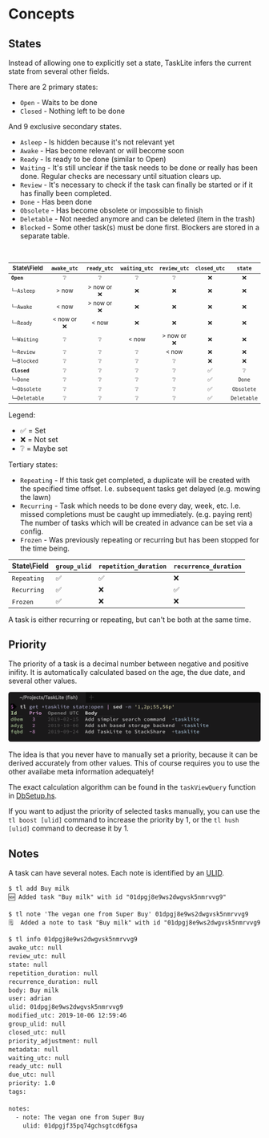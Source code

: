 # Concepts

## States

Instead of allowing one to explicitly set a state, TaskLite infers the
current state from several other fields.

There are 2 primary states:

- `Open` - Waits to be done
- `Closed` - Nothing left to be done

And 9 exclusive secondary states.

- `Asleep` - Is hidden because it's not relevant yet
- `Awake` - Has become relevant or will become soon
- `Ready` - Is ready to be done (similar to Open)
- `Waiting` - It's still unclear if the task needs to be done or really has been
    done. Regular checks are necessary until situation clears up.
- `Review` - It's necessary to check if the task can finally be started or
    if it has finally been completed.
- `Done` - Has been done
- `Obsolete` - Has become obsolete or impossible to finish
- `Deletable` - Not needed anymore and can be deleted (item in the trash)
- `Blocked` - Some other task(s) must be done first.
    Blockers are stored in a separate table.

&nbsp;

<small>

State\Field|`awake_utc`|`ready_utc`|`waiting_utc`|`review_utc`|`closed_utc`|`state`
-----------|:---------:|:---------:|:----------:|:---------:|:--------:|:------:
**`Open`**   |   ❔      |    ❔     |   ❔    |    ❔     |  ❌  |    ❌
`└─Asleep`   | > now     |> now or ❌|   ❌    |    ❌     |  ❌  |    ❌
`└─Awake`    | < now     |> now or ❌|   ❌    |    ❌     |  ❌  |    ❌
`└─Ready`    |< now or ❌| < now     |   ❌    |    ❌     |  ❌  |    ❌
`└─Waiting`  |   ❔      |    ❔    |   < now  |> now or ❌|  ❌  |    ❌
`└─Review`   |   ❔      |    ❔    |    ❔    | < now     |  ❌  |    ❌
`└─Blocked`  |   ❔      |    ❔    |    ❔    |    ❔     |  ❌  |    ❌
**`Closed`** |   ❔      |    ❔    |    ❔    |    ❔     |  ✅  |    ❔
`└─Done`     |   ❔      |    ❔    |    ❔    |    ❔     |  ✅  |`Done`
`└─Obsolete` |   ❔      |    ❔    |    ❔    |    ❔     |  ✅  |`Obsolete`
`└─Deletable`|   ❔      |    ❔    |    ❔    |    ❔     |  ✅  |`Deletable`

</small>

Legend:
- ✅ = Set
- ❌ = Not set
- ❔ = Maybe set


Tertiary states:

- `Repeating` - If this task get completed, a duplicate will be created
    with the specified time offset.
    I.e. subsequent tasks get delayed
    (e.g. mowing the lawn)
- `Recurring` - Task which needs to be done every day, week, etc.
    I.e. missed completions must be caught up immediately.
    (e.g. paying rent)
    The number of tasks which will be created in advance
    can be set via a config.
- `Frozen` - Was previously repeating or recurring but has been stopped
    for the time being.


State\Field |`group_ulid`|`repetition_duration`|`recurrence_duration`
------------|------------|---------------------|---------------------
`Repeating` | ✅         | ✅                  | ❌
`Recurring` | ✅         | ❌                  | ✅
`Frozen`    | ✅         | ❌                  | ❌

A task is either recurring or repeating,
but can't be both at the same time.


## Priority

The priority of a task is a decimal number
between negative and positive inifity.
It is automatically calculated based on the age, the due date,
and several other values.

![Priority](images/priority.png)

The idea is that you never have to manually set a priority,
because it can be derived accurately from other values.
This of course requires you
to use the other availabe meta information adequately!

The exact calculation algorithm can be found
in the `taskViewQuery` function in [DbSetup.hs].

[DbSetup.hs]:
    https://github.com/ad-si/TaskLite/blob/master/tasklite-core/source/DbSetup.hs

If you want to adjust the priority of selected tasks manually,
you can use the `tl boost [ulid]` command to increase the priority by 1,
or the `tl hush [ulid]` command to decrease it by 1.


## Notes

A task can have several notes. Each note is identified by an [ULID].

[ULID]: https://github.com/ulid/spec

```txt
$ tl add Buy milk
🆕 Added task "Buy milk" with id "01dpgj8e9ws2dwgvsk5nmrvvg9"

$ tl note 'The vegan one from Super Buy' 01dpgj8e9ws2dwgvsk5nmrvvg9
🗒  Added a note to task "Buy milk" with id "01dpgj8e9ws2dwgvsk5nmrvvg9"

$ tl info 01dpgj8e9ws2dwgvsk5nmrvvg9
awake_utc: null
review_utc: null
state: null
repetition_duration: null
recurrence_duration: null
body: Buy milk
user: adrian
ulid: 01dpgj8e9ws2dwgvsk5nmrvvg9
modified_utc: 2019-10-06 12:59:46
group_ulid: null
closed_utc: null
priority_adjustment: null
metadata: null
waiting_utc: null
ready_utc: null
due_utc: null
priority: 1.0
tags:

notes:
  - note: The vegan one from Super Buy
    ulid: 01dpgjf35pq74gchsgtcd6fgsa
```
